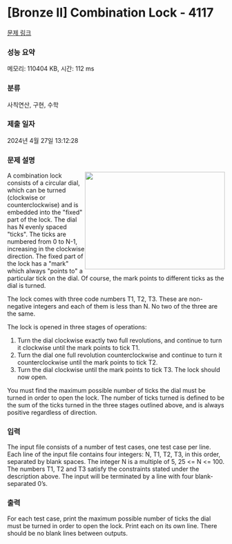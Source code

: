 # [Bronze II] Combination Lock - 4117 

[문제 링크](https://www.acmicpc.net/problem/4117) 

### 성능 요약

메모리: 110404 KB, 시간: 112 ms

### 분류

사칙연산, 구현, 수학

### 제출 일자

2024년 4월 27일 13:12:28

### 문제 설명

<p><img alt="" src="https://onlinejudgeimages.s3-ap-northeast-1.amazonaws.com/problem/4117/1.png" style="float:right; height:226px; width:324px">A combination lock consists of a circular dial, which can be turned (clockwise or counterclockwise) and is embedded into the "fixed" part of the lock. The dial has N evenly spaced "ticks". The ticks are numbered from 0 to N-1, increasing in the clockwise direction. The fixed part of the lock has a "mark" which always "points to" a particular tick on the dial. Of course, the mark points to different ticks as the dial is turned.</p>

<p>The lock comes with three code numbers T1, T2, T3. These are non-negative integers and each of them is less than N. No two of the three are the same.</p>

<p>The lock is opened in three stages of operations:</p>

<ol>
	<li>Turn the dial clockwise exactly two full revolutions, and continue to turn it clockwise until the mark points to tick T1.</li>
	<li>Turn the dial one full revolution counterclockwise and continue to turn it counterclockwise until the mark points to tick T2.</li>
	<li>Turn the dial clockwise until the mark points to tick T3. The lock should now open.</li>
</ol>

<p>You must find the maximum possible number of ticks the dial must be turned in order to open the lock. The number of ticks turned is defined to be the sum of the ticks turned in the three stages outlined above, and is always positive regardless of direction. </p>

### 입력 

 <p>The input file consists of a number of test cases, one test case per line. Each line of the input file contains four integers: N, T1, T2, T3, in this order, separated by blank spaces. The integer N is a multiple of 5, 25 <= N <= 100. The numbers T1, T2 and T3 satisfy the constraints stated under the description above. The input will be terminated by a line with four blank-separated 0’s. </p>

### 출력 

 <p>For each test case, print the maximum possible number of ticks the dial must be turned in order to open the lock. Print each on its own line. There should be no blank lines between outputs. </p>

